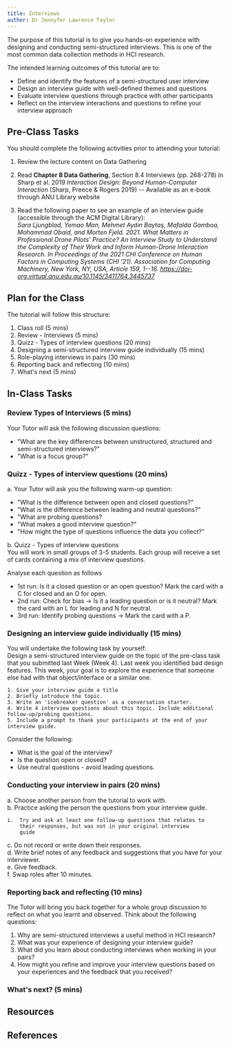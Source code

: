 ```yaml
---
title: Interviews
author: Dr Jennyfer Lawrence Taylor
---
```


The purpose of this tutorial is to give you hands-on experience with
designing and conducting semi-structured interviews. This is one of the
most common data collection methods in HCI research.

The intended learning outcomes of this tutorial are to:

- Define and identify the features of a semi-structured user interview
- Design an interview guide with well-defined themes and questions
- Evaluate interview questions through practice with other participants
- Reflect on the interview interactions and questions to refine your
  interview approach

## Pre-Class Tasks

You should complete the following activities prior to attending your
tutorial:

1.  Review the lecture content on Data Gathering

2.  Read **Chapter 8 Data Gathering**, Section 8.4 Interviews (pp.
    268-278) in Sharp et al. 2019 *Interaction Design: Beyond
    Human-Computer Interaction* (Sharp, Preece & Rogers 2019) --
    Available as an e-book through ANU Library website

3.  Read the following paper to see an example of an interview guide
    (accessible through the ACM Digital Library):\
    *Sara Ljungblad, Yemao Man, Mehmet Aydın Baytaş, Mafalda Gamboa,
    Mohammad Obaid, and Morten Fjeld. 2021. What Matters in Professional
    Drone Pilots' Practice? An Interview Study to Understand the
    Complexity of Their Work and Inform Human-Drone Interaction
    Research. In Proceedings of the 2021 CHI Conference on Human Factors
    in Computing Systems (CHI \'21). Association for Computing
    Machinery, New York, NY, USA, Article 159, 1--16.
    <https://doi-org.virtual.anu.edu.au/10.1145/3411764.3445737>*

<!-- something like write 5 questions about _something_ -->
<!-- post on the forum, comment on someone elses post (?) what aspect? -->


## Plan for the Class

<!-- scaffolding the group activities, reflections on the question (open, closed), what is the answer, what is expected/needed, what is the goal? -->
<!-- probing question, leading questions,  -->


<!-- 10 minutes for roll and start up -->
<!-- 5 mins for announcements -->
<!-- maybe first 30 minutes is about critique, categorisation and improvement of the questions from the pre-class tasks -->
<!-- next 45 role-playing -->

The tutorial will follow this structure:
1.  Class roll (5 mins)
2.  Review - Interviews (5 mins)
3.  Quizz - Types of interview questions (20 mins)
4.  Designing a semi-structured interview guide individually (15 mins)
5.  Role-playing interviews in pairs (30 mins)
6.  Reporting back and reflecting (10 mins)
7.  What's next (5 mins)

## In-Class Tasks

### Review Types of Interviews (5 mins)
Your Tutor will ask the following discussion questions: 
- "What are the key differences between unstructured, structured and semi-structured interviews?" 
- "What is a focus group?"

### Quizz - Types of interview questions (20 mins)
a. Your Tutor will ask you the following warm-up question:
- "What is the difference between open and closed questions?"
- "What is the difference between leading and neutral questions?"
- "What are probing questions?
- "What makes a good interview question?"
- "How might the type of questions influence the data you collect?"

b. Quizz - Types of interview questions  
You will work in small groups of 3-5 students. Each group will receive a set of cards containing a mix of interview questions.
<!--to scaffold cogntive load and structure their analysis process: --> 
Analyse each question as follows
- 1st run: Is it a closed question or an open question? Mark the card with a C for closed and an O for open.
- 2nd run: Check for bias -> Is it a leading question or is it neutral? Mark the card with an L for leading and N for neutral.
- 3rd run: Identify probing questions -> Mark the card with a P.

### Designing an interview guide individually (15 mins)
You will undertake the following task by yourself:  
Design a semi-structured interview guide on the topic of the pre-class task that you submitted last Week (Week 4). Last week you identified bad design features. This week, your goal is to explore the experience that someone else had with that object/interface or a similar one.

    1. Give your interview guide a title
    2. Briefly introduce the topic.
    3. Write an 'icebreaker question' as a conversation starter.
    4. Write 4 interview questions about this topic. Include additional follow-up/probing questions.
    5. Include a prompt to thank your participants at the end of your interview guide.
    
<!-- a.  Your Tutor will ask the following discussion question: How would
    you define a "semi-structured interview" in your own words? Why
    are semi-structured interviews a useful method in HCI research?

b.  You will undertake the following task individually: Design a
    semi-structured interview guide on the topic of "university
    students' experiences of online shopping":

    i.  Give your interview guide a name

    ii. Write an 'icebreaker question' as a conversation starter to
        build rapport

    iii. Write 5 interview questions about this topic

    iv. Include a prompt to thank your participants at the end of
        your interview guide
-->
Consider the following:
- What is the goal of the interview?
- Is the question open or closed?
- Use neutral questions - avoid leading questions.

### Conducting your interview in pairs (20 mins)

a.  Choose another person from the tutorial to work with.  
b.  Practice asking the person the questions from your interview guide.

    i.  Try and ask at least one follow-up questions that relates to
        their responses, but was not in your original interview
        guide

c.  Do not record or write down their responses.  
d.  Write brief notes of any feedback and suggestions that you have for your interviewer.  
e.  Give feedback.  
f.  Swap roles after 10 minutes.

### Reporting back and reflecting (10 mins)
The Tutor will bring you back together for a whole group discussion to reflect on what you learnt and observed. Think about the following questions:
1. Why are semi-structured interviews a useful method in HCI research?
2. What was your experience of designing your interview guide?
3. What did you learn about conducting interviews when working in your pairs?
4. How might you refine and improve your interview questions based on your experiences and the feedback that you received?

<!--
1. Why are semi-structured interviews a useful method in HCI research?
2. What was your experience of designing your interview guide? How did you think of ideas for interview questions? Can you share some of your questions with the rest of the class?
3. What did you learn about conducting interviews when working in your pairs? What kinds of feedback did you receive from your interview partner?
4. How might you refine and improve your interview questions based on your experiences and the feedback that you received?
-->
### What's next? (5 mins)
## Resources



## References
